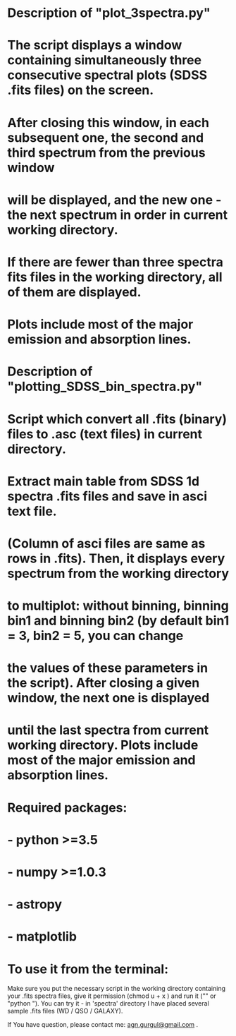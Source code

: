 # Description of "plot_3spectra.py"
# The script displays a window containing simultaneously three consecutive spectral plots (SDSS .fits files) on the screen. 
# After closing this window, in each subsequent one, the second and third spectrum from the previous window 
# will be displayed, and the new one - the next spectrum in order in current working directory. 
# If there are fewer than three spectra fits files in the working directory, all of them are displayed.
# Plots include most of the major emission and absorption lines.

# Description of "plotting_SDSS_bin_spectra.py"
# Script which convert all .fits (binary) files to .asc (text files) in current directory.
# Extract main table from SDSS 1d spectra .fits files and save in asci text file.
# (Column of asci files are same as rows in .fits). Then, it displays every spectrum from the working directory 
# to multiplot: without binning, binning bin1 and binning bin2 (by default bin1 = 3, bin2 = 5, you can change 
# the values of these parameters in the script). After closing a given window, the next one is displayed
# until the last spectra from current working directory. Plots include most of the major emission and absorption lines.

# Required packages:
# - python >=3.5
# - numpy >=1.0.3
# - astropy
# - matplotlib

# To use it from the terminal:
Make sure you put the necessary script in the working directory containing your .fits spectra files, 
give it permission (chmod u + x <filename>) and run it ("<filename>" or "python <filename >").
You can try it - in 'spectra' directory I have placed several sample .fits files (WD / QSO / GALAXY).
  
If You have question, please contact me: agn.gurgul@gmail.com .
 
